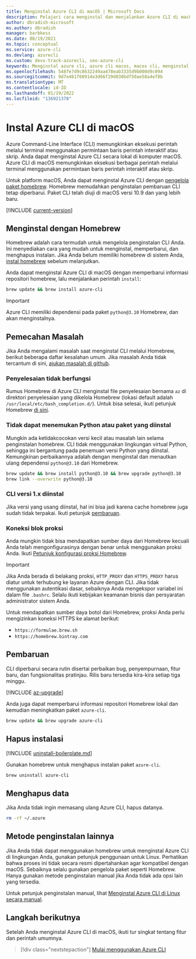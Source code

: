 ```yaml
---
title: Menginstal Azure CLI di macOS | Microsoft Docs
description: Pelajari cara menginstal dan menjalankan Azure CLI di macOS menggunakan pengelola paket homebrew. Azure CLI telah diuji di macOS versi 10.9 dan yang lebih baru.
author: dbradish-microsoft
ms.author: dbradish
manager: barbkess
ms.date: 08/19/2021
ms.topic: conceptual
ms.service: azure-cli
ms.devlang: azurecli
ms.custom: devx-track-azurecli, seo-azure-cli
keywords: Menginstal azure cli, azure cli macos, macos cli, menginstal azure cli macos
ms.openlocfilehash: 548fe7d9c8632249aa478eab3335d9b000d9c094
ms.sourcegitcommit: 9d7e461f68914e3d66f29d030bdf50ae58a4ef8b
ms.translationtype: MT
ms.contentlocale: id-ID
ms.lasthandoff: 01/19/2022
ms.locfileid: "136921378"
---
```

# <a name="install-azure-cli-on-macos"></a>Instal Azure CLI di macOS

Azure Command-Line Interface (CLI) memungkinkan eksekusi perintah melalui terminal menggunakan permintaan baris perintah interaktif atau skrip. Anda dapat menginstal Azure CLI secara lokal di komputer macOS. Azure CLI di macOS memungkinkan eksekusi berbagai perintah melalui terminal menggunakan permintaan baris perintah interaktif atau skrip.

Untuk platform macOS, Anda dapat menginstal Azure CLI dengan [pengelola paket homebrew](https://brew.sh). Homebrew memudahkan penginstalan pembaruan CLI tetap diperbarui. Paket CLI telah diuji di macOS versi 10.9 dan yang lebih baru.

[!INCLUDE [current-version](includes/current-version.md)]

## <a name="install-with-homebrew"></a>Menginstal dengan Homebrew

Homebrew adalah cara termudah untuk mengelola penginstalan CLI Anda. Ini menyediakan cara yang mudah untuk menginstal, memperbarui, dan menghapus instalan.
Jika Anda belum memiliki homebrew di sistem Anda, [instal homebrew](https://docs.brew.sh/Installation.html) sebelum melanjutkan.

Anda dapat menginstal Azure CLI di macOS dengan memperbarui informasi repositori homebrew, lalu menjalankan perintah `install`:

```bash
brew update && brew install azure-cli
```

> [!IMPORTANT]
>
> Azure CLI memiliki dependensi pada paket `python@3.10` Homebrew, dan akan menginstalnya.

## <a name="troubleshooting"></a>Pemecahan Masalah

Jika Anda mengalami masalah saat menginstal CLI melalui Homebrew, berikut beberapa daftar kesalahan umum. Jika masalah Anda tidak tercantum di sini, [ajukan masalah di github](https://github.com/Azure/azure-cli/issues).

### <a name="completion-is-not-working"></a>Penyelesaian tidak berfungsi

Rumus Homebrew di Azure CLI menginstal file penyelesaian bernama `az` di direktori penyelesaian yang dikelola Homebrew (lokasi default adalah `/usr/local/etc/bash_completion.d/`). Untuk bisa selesai, ikuti petunjuk Homebrew [di sini](https://docs.brew.sh/Shell-Completion).

### <a name="unable-to-find-python-or-installed-packages"></a>Tidak dapat menemukan Python atau paket yang diinstal

Mungkin ada ketidakcocokan versi kecil atau masalah lain selama penginstalan homebrew. CLI tidak menggunakan lingkungan virtual Python, sehingga ini bergantung pada penemuan versi Python yang diinstal. Kemungkinan perbaikannya adalah dengan menginstal dan menautkan ulang dependensi `python@3.10` dari Homebrew.

```bash
brew update && brew install python@3.10 && brew upgrade python@3.10
brew link --overwrite python@3.10
```

### <a name="cli-version-1x-is-installed"></a>CLI versi 1.x diinstal

Jika versi yang usang diinstal, hal ini bisa jadi karena cache homebrew juga sudah tidak terpakai. Ikuti petunjuk [pembaruan](#update).

### <a name="proxy-blocks-connection"></a>Koneksi blok proksi

Anda mungkin tidak bisa mendapatkan sumber daya dari Homebrew kecuali Anda telah mengonfigurasinya dengan benar untuk menggunakan proksi Anda. Ikuti [Petunjuk konfigurasi proksi Homebrew](https://docs.brew.sh/Manpage#using-homebrew-behind-a-proxy).

> [!IMPORTANT]
> Jika Anda berada di belakang proksi, `HTTP_PROXY` dan `HTTPS_PROXY` harus diatur untuk terhubung ke layanan Azure dengan CLI.
> Jika tidak menggunakan autentikasi dasar, sebaiknya Anda mengekspor variabel ini dalam file `.bashrc`.
> Selalu ikuti kebijakan keamanan bisnis dan persyaratan administrator sistem Anda.

Untuk mendapatkan sumber daya botol dari Homebrew, proksi Anda perlu mengizinkan koneksi HTTPS ke alamat berikut:

* `https://formulae.brew.sh`
* `https://homebrew.bintray.com`

## <a name="update"></a>Pembaruan

CLI diperbarui secara rutin disertai perbaikan bug, penyempurnaan, fitur baru, dan fungsionalitas pratinjau. Rilis baru tersedia kira-kira setiap tiga minggu.

[!INCLUDE [az-upgrade](includes/az-upgrade.md)]

Anda juga dapat memperbarui informasi repositori Homebrew lokal dan kemudian meningkatkan paket `azure-cli`.

```bash
brew update && brew upgrade azure-cli
```

## <a name="uninstall"></a>Hapus instalasi

[!INCLUDE [uninstall-boilerplate.md](includes/uninstall-boilerplate.md)]

Gunakan homebrew untuk menghapus instalan paket `azure-cli`.

```bash
brew uninstall azure-cli
```

## <a name="remove-data"></a>Menghapus data

Jika Anda tidak ingin memasang ulang Azure CLI, hapus datanya.

```bash
rm -rf ~/.azure
```

## <a name="other-installation-methods"></a>Metode penginstalan lainnya

Jika Anda tidak dapat menggunakan homebrew untuk menginstal Azure CLI di lingkungan Anda, gunakan petunjuk penggunaan untuk Linux. Perhatikan bahwa proses ini tidak secara resmi dipertahankan agar kompatibel dengan macOS. Sebaiknya selalu gunakan pengelola paket seperti Homebrew. Hanya gunakan metode penginstalan manual jika Anda tidak ada opsi lain yang tersedia.

Untuk petunjuk penginstalan manual, lihat [Menginstal Azure CLI di Linux secara manual](install-azure-cli-linux.md).

## <a name="next-steps"></a>Langkah berikutnya

Setelah Anda menginstal Azure CLI di macOS, ikuti tur singkat tentang fitur dan perintah umumnya.

> [!div class="nextstepaction"]
> [Mulai menggunakan Azure CLI](get-started-with-azure-cli.md)
